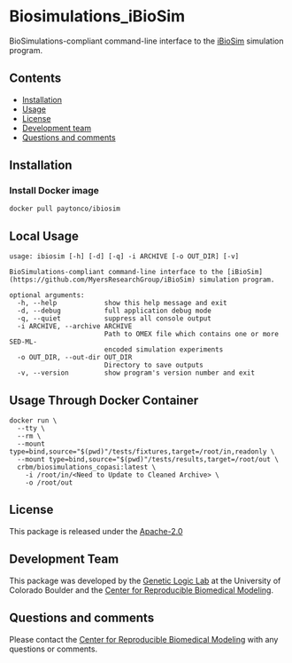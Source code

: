 # Biosimulations_iBioSim
BioSimulations-compliant command-line interface to the [iBioSim](https://github.com/MyersResearchGroup/iBioSim) simulation program.

## Contents
* [Installation](#installation)
* [Usage](#local-usage)
* [License](#license)
* [Development team](#development-team)
* [Questions and comments](#questions-and-comments)

## Installation
### Install Docker image
```
docker pull paytonco/ibiosim
```

## Local Usage
```
usage: ibiosim [-h] [-d] [-q] -i ARCHIVE [-o OUT_DIR] [-v]

BioSimulations-compliant command-line interface to the [iBioSim](https://github.com/MyersResearchGroup/iBioSim) simulation program.

optional arguments:
  -h, --help            show this help message and exit
  -d, --debug           full application debug mode
  -q, --quiet           suppress all console output
  -i ARCHIVE, --archive ARCHIVE
                        Path to OMEX file which contains one or more SED-ML-
                        encoded simulation experiments
  -o OUT_DIR, --out-dir OUT_DIR
                        Directory to save outputs
  -v, --version         show program's version number and exit
```

## Usage Through Docker Container
```
docker run \
  --tty \
  --rm \
  --mount type=bind,source="$(pwd)"/tests/fixtures,target=/root/in,readonly \
  --mount type=bind,source="$(pwd)"/tests/results,target=/root/out \
  crbm/biosimulations_copasi:latest \
    -i /root/in/<Need to Update to Cleaned Archive> \
    -o /root/out
```

## License
This package is released under the [Apache-2.0](License)

## Development Team
This package was developed by the [Genetic Logic Lab](https://myersresearchgroup.github.io/) at the University of Colorado Boulder and the [Center for Reproducible Biomedical Modeling](http://reproduciblebiomodels.org).

## Questions and comments
Please contact the [Center for Reproducible Biomedical Modeling](mailto:info@reproduciblebiomodels.org) with any questions or comments.